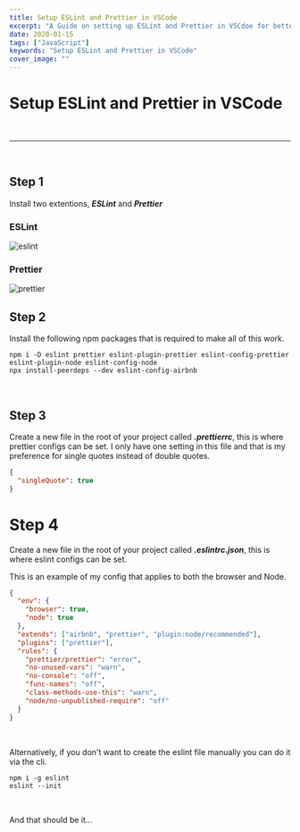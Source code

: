 ```yaml
---
title: Setup ESLint and Prettier in VSCode
excerpt: "A Guide on setting up ESLint and Prettier in VSCdoe for better code quality."
date: 2020-01-15
tags: ["JavaScript"]
keywords: "Setup ESLint and Prettier in VSCode"
cover_image: ""
---
```


# Setup ESLint and Prettier in VSCode

<br>
<hr>
<br>

## Step 1

Install two extentions, **_ESLint_** and **_Prettier_**

### ESLint

![eslint](/assets/images/CodeQuality/eslint.png)

### Prettier

![prettier](/assets/images/CodeQuality/prettier.png)

## Step 2

Install the following npm packages that is required to make all of this work.

```batch
npm i -D eslint prettier eslint-plugin-prettier eslint-config-prettier eslint-plugin-node eslint-config-node
npx install-peerdeps --dev eslint-config-airbnb
```

<br>

## Step 3

Create a new file in the root of your project called **_.prettierrc_**, this is where prettier configs can be set.
I only have one setting in this file and that is my preference for single quotes instead of double quotes.

```json
{
  "singleQuote": true
}
```

# Step 4

Create a new file in the root of your project called **_.eslintrc.json_**, this is where eslint configs can be set.

This is an example of my config that applies to both the browser and Node.

```json
{
  "env": {
    "browser": true,
    "node": true
  },
  "extends": ["airbnb", "prettier", "plugin:node/recommended"],
  "plugins": ["prettier"],
  "rules": {
    "prettier/prettier": "error",
    "no-unused-vars": "warn",
    "no-console": "off",
    "func-names": "off",
    "class-methods-use-this": "warn",
    "node/no-unpublished-require": "off"
  }
}
```

<br>

Alternatively, if you don't want to create the eslint file manually you can do it via the cli.

```batch
npm i -g eslint
eslint --init
```

<br>

And that should be it...
